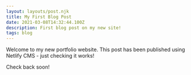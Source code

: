```yaml
---
layout: layouts/post.njk
title: My First Blog Post
date: 2021-03-08T14:32:44.100Z
description: First blog post on my new site!
tags: blog
---
```

Welcome to my new portfolio website. This post has been published using Netlify CMS - just checking it works!

Check back soon!